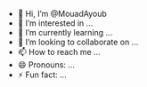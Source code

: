 - 👋 Hi, I’m @MouadAyoub
- 👀 I’m interested in ...
- 🌱 I’m currently learning ...
- 💞️ I’m looking to collaborate on ...
- 📫 How to reach me ...
- 😄 Pronouns: ...
- ⚡ Fun fact: ...

<!---
MouadAyoub/MouadAyoub is a ✨ special ✨ repository because its `README.md` (this file) appears on your GitHub profile.
You can click the Preview link to take a look at your changes.
--->
